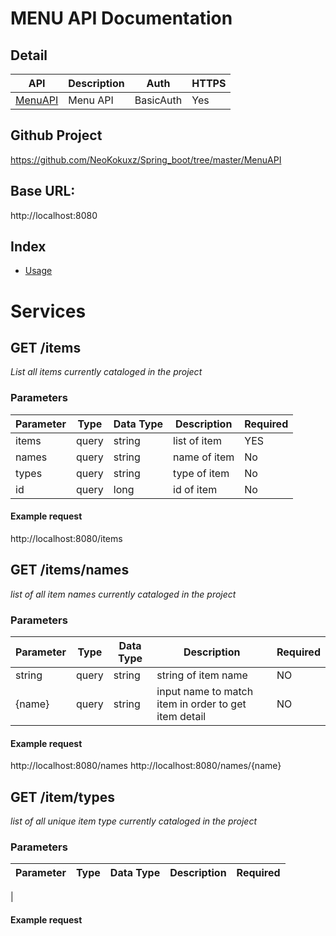 # MENU API Documentation

## Detail
API | Description | Auth | HTTPS |
|---|---|---|---|
| [MenuAPI](https://github.com/NeoKokuxz/Spring_boot/tree/master/MenuAPI) | Menu API | BasicAuth | Yes |

## Github Project
https://github.com/NeoKokuxz/Spring_boot/tree/master/MenuAPI

## Base URL:
http://localhost:8080

## Index
* [Usage](#Usage)

# Services

## **GET** /items
*List all items currently cataloged in the project*

### Parameters

Parameter | Type | Data Type | Description | Required
| --- | --- | --- | --- | --- |
| items | query | string | list of item| YES |
| names | query | string | name of item | No |
| types | query | string | type of item | No |
| id | query | long | id of item | No |

#### Example request
http://localhost:8080/items

## **GET** /items/names
*list of all item names currently cataloged in the project*

### Parameters
Parameter | Type | Data Type | Description | Required
| --- | --- | --- | --- | --- |
| string | query | string | string of item name | NO |
| {name} | query | string | input name to match item in order to get item detail | NO |

#### Example request
http://localhost:8080/names
http://localhost:8080/names/{name}

## **GET** /item/types
*list of all unique item type currently cataloged in the project*

### Parameters
Parameter | Type | Data Type | Description | Required
| --- | --- | --- | --- | --- |
| 

#### Example request
